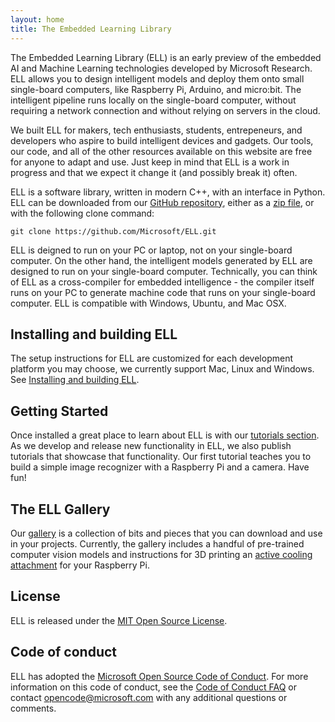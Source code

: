 ```yaml
---
layout: home
title: The Embedded Learning Library
---
```

 
The Embedded Learning Library (ELL) is an early preview of the embedded AI and Machine Learning technologies developed by Microsoft Research. ELL allows you to design intelligent models and deploy them onto small single-board computers, like Raspberry Pi, Arduino, and micro:bit. The intelligent pipeline runs locally on the single-board computer, without requiring a network connection and without relying on servers in the cloud. 

We built ELL for makers, tech enthusiasts, students, entrepeneurs, and developers who aspire to build intelligent devices and gadgets. Our tools, our code, and all of the other resources available on this website are free for anyone to adapt and use. Just keep in mind that ELL is a work in progress and that we expect it change it (and possibly break it) often.

ELL is a software library, written in modern C++, with an interface in Python. ELL can be downloaded from our [GitHub repository](https://github.com/Microsoft/ELL), either as a [zip file](https://github.com/Microsoft/ELL/archive/master.zip), or with the following clone command:

    git clone https://github.com/Microsoft/ELL.git

ELL is deigned to run on your PC or laptop, not on your single-board computer. On the other hand, the intelligent models generated by ELL are designed to run on your single-board computer. Technically, you can think of ELL as a cross-compiler for embedded intelligence - the compiler itself runs on your PC to generate machine code that runs on your single-board computer. ELL is compatible with Windows, Ubuntu, and Mac OSX.  

## Installing and building ELL

The setup instructions for ELL are customized for each development platform you may choose, we currently support Mac, Linux and Windows.
See [Installing and building ELL](/ELL/Installing-and-building-ELL/).  

## Getting Started

Once installed a great place to learn about ELL is with our [tutorials section](/ELL/tutorials). As we develop and release new functionality in ELL, we also publish tutorials that showcase that functionality. Our first tutorial teaches you to build a simple image recognizer with a Raspberry Pi and a camera. Have fun!

## The ELL Gallery

Our [gallery](/ELL/gallery) is a collection of bits and pieces that you can download and use in your projects. Currently, the gallery includes a handful of pre-trained computer vision models and instructions for 3D printing an [active cooling attachment](/ELL/gallery/RPi-cooling) for your Raspberry Pi.

## License

ELL is released under the [MIT Open Source License](https://github.com/Microsoft/ELL/blob/master/LICENSE.txt). 
 
## Code of conduct

ELL has adopted the [Microsoft Open Source Code of Conduct](https://opensource.microsoft.com/codeofconduct/). For more information on this code of conduct, see the [Code of Conduct FAQ](https://opensource.microsoft.com/codeofconduct/faq/) or contact [opencode@microsoft.com](mailto:opencode@microsoft.com) with any additional questions or comments.



